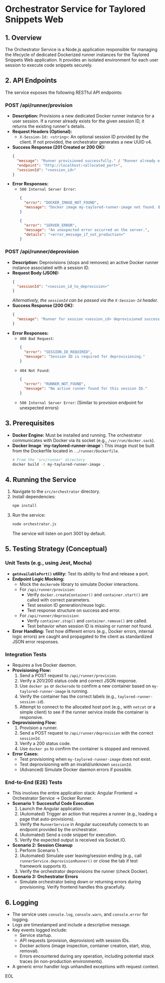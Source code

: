 # Orchestrator Service for Taylored Snippets Web

## 1. Overview

The Orchestrator Service is a Node.js application responsible for managing the lifecycle of dedicated Dockerized runner instances for the Taylored Snippets Web application. It provides an isolated environment for each user session to execute code snippets securely.

## 2. API Endpoints

The service exposes the following RESTful API endpoints:

### POST /api/runner/provision

*   **Description:** Provisions a new dedicated Docker runner instance for a user session. If a runner already exists for the given session ID, it returns the existing runner's details.
*   **Request Headers (Optional):**
    *   `X-Session-Id: <string>`: An optional session ID provided by the client. If not provided, the orchestrator generates a new UUID v4.
*   **Success Response (201 Created or 200 OK):**
    ```json
    {
      "message": "Runner provisioned successfully." / "Runner already exists for this session.",
      "endpoint": "http://localhost:<allocated_port>",
      "sessionId": "<session_id>"
    }
    ```
*   **Error Responses:**
    *   `500 Internal Server Error`:
        ```json
        {
          "error": "DOCKER_IMAGE_NOT_FOUND",
          "message": "Docker image my-taylored-runner-image not found. Build it before running the orchestrator."
        }
        ```
        ```json
        {
          "error": "SERVER_ERROR",
          "message": "An unexpected error occurred on the server.",
          "details": "<error_message_if_not_production>"
        }
        ```

### POST /api/runner/deprovision

*   **Description:** Deprovisions (stops and removes) an active Docker runner instance associated with a session ID.
*   **Request Body (JSON):**
    ```json
    {
      "sessionId": "<session_id_to_deprovision>"
    }
    ```
    *Alternatively, the `sessionId` can be passed via the `X-Session-Id` header.*
*   **Success Response (200 OK):**
    ```json
    {
      "message": "Runner for session <session_id> deprovisioned successfully."
    }
    ```
*   **Error Responses:**
    *   `400 Bad Request`:
        ```json
        {
          "error": "SESSION_ID_REQUIRED",
          "message": "Session ID is required for deprovisioning."
        }
        ```
    *   `404 Not Found`:
        ```json
        {
          "error": "RUNNER_NOT_FOUND",
          "message": "No active runner found for this session ID."
        }
        ```
    *   `500 Internal Server Error`: (Similar to provision endpoint for unexpected errors)

## 3. Prerequisites

*   **Docker Engine:** Must be installed and running. The orchestrator communicates with Docker via its socket (e.g., `/var/run/docker.sock`).
*   **Docker Image \`my-taylored-runner-image\`:** This image must be built from the Dockerfile located in `../runner/Dockerfile`.
    ```bash
    # From the 'src/runner' directory
    docker build -t my-taylored-runner-image .
    ```

## 4. Running the Service

1.  Navigate to the `src/orchestrator` directory.
2.  Install dependencies:
    ```bash
    npm install
    ```
3.  Run the service:
    ```bash
    node orchestrator.js
    ```
    The service will listen on port 3001 by default.

## 5. Testing Strategy (Conceptual)

### Unit Tests (e.g., using Jest, Mocha)

*   **`getAvailablePort()` utility:** Test its ability to find and release a port.
*   **Endpoint Logic Mocking:**
    *   Mock the `dockerode` library to simulate Docker interactions.
    *   For `/api/runner/provision`:
        *   Verify `docker.createContainer()` and `container.start()` are called with correct parameters.
        *   Test session ID generation/reuse logic.
        *   Test response structure on success and error.
    *   For `/api/runner/deprovision`:
        *   Verify `container.stop()` and `container.remove()` are called.
        *   Test behavior when session ID is missing or runner not found.
*   **Error Handling:** Test how different errors (e.g., Docker errors, internal logic errors) are caught and propagated to the client as standardized JSON error responses.

### Integration Tests

*   Requires a live Docker daemon.
*   **Provisioning Flow:**
    1.  Send a POST request to `/api/runner/provision`.
    2.  Verify a 201/200 status code and correct JSON response.
    3.  Use `docker ps` or `dockerode` to confirm a new container based on `my-taylored-runner-image` is running.
    4.  Verify the container has the correct labels (e.g., `taylored-runner-session-id`).
    5.  Attempt to connect to the allocated host port (e.g., with `netcat` or a simple client) to see if the runner service inside the container is responsive.
*   **Deprovisioning Flow:**
    1.  Provision a runner.
    2.  Send a POST request to `/api/runner/deprovision` with the correct `sessionId`.
    3.  Verify a 200 status code.
    4.  Use `docker ps` to confirm the container is stopped and removed.
*   **Error Cases:**
    *   Test provisioning when `my-taylored-runner-image` does not exist.
    *   Test deprovisioning with an invalid/unknown `sessionId`.
    *   (Advanced) Simulate Docker daemon errors if possible.

### End-to-End (E2E) Tests

*   This involves the entire application stack: Angular Frontend -> Orchestrator Service -> Docker Runner.
*   **Scenario 1: Successful Code Execution**
    1.  Launch the Angular application.
    2.  (Automated) Trigger an action that requires a runner (e.g., loading a page that auto-provisions).
    3.  Verify the `RunnerService` in Angular successfully connects to an endpoint provided by the orchestrator.
    4.  (Automated) Send a code snippet for execution.
    5.  Verify the expected output is received via Socket.IO.
*   **Scenario 2: Session Cleanup**
    1.  Perform Scenario 1.
    2.  (Automated) Simulate user leaving/session ending (e.g., call `runnerService.deprovisionRunner()` or close the tab if test framework supports it).
    3.  Verify the orchestrator deprovisions the runner (check Docker).
*   **Scenario 3: Orchestrator Errors**
    *   Simulate orchestrator being down or returning errors during provisioning. Verify frontend handles this gracefully.

## 6. Logging

*   The service uses `console.log`, `console.warn`, and `console.error` for logging.
*   Logs are timestamped and include a descriptive message.
*   Key events logged include:
    *   Service startup.
    *   API requests (provision, deprovision) with session IDs.
    *   Docker actions (image inspection, container creation, start, stop, removal).
    *   Errors encountered during any operation, including potential stack traces (in non-production environments).
*   A generic error handler logs unhandled exceptions with request context.

EOL
